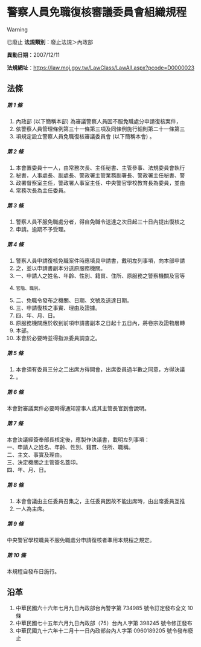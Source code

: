 # 警察人員免職復核審議委員會組織規程


> [!WARNING]
> 已廢止
**法規類別**：廢止法規＞內政部

**異動日期**：2007/12/11  

**法規網址**：https://law.moj.gov.tw/LawClass/LawAll.aspx?pcode=D0000023



## 法條
##### 第 1 條
1. 內政部 (以下簡稱本部) 為審議警察人員因不服免職處分申請復核案件，
1. 依警察人員管理條例第三十一條第三項及同條例施行細則第二十一條第三
1. 項規定設立警察人員免職復核審議委員會 (以下簡稱本會) 。

##### 第 2 條
1. 本會置委員十一人，由常務次長、主任秘書、主管參事、法規委員會執行
1. 秘書，人事處長、副處長、警政署主管業務副署長、警政署主任秘書、警
1. 政署督察室主任，警政署人事室主任、中央警官學校教育長為委員，並由
1. 常務次長為主任委員。

##### 第 3 條
1. 警察人員不服免職處分者，得自免職令送達之次日起三十日內提出復核之
1. 申請。逾期不予受理。

##### 第 4 條
1. 警察人員申請復核免職案件時應填具申請書，戴明左列事項，向本部申請
1. 之，並以申請書副本分送原服務機關。
1. 一、申請人之姓名、年齡、性別、籍貫、住所、原服務之警察機關及官等
1.     官階、職別。
1. 二、免職令發布之機關、日期、文號及送達日期。
1. 三、申請復核之事實、理由及證據。
1. 四、年、月、日。
1. 原服務機關應於收到前項申請書副本之日起十五日內，將卷宗及證物層轉
1. 本部。
1. 本會於必要時並得指派委員調查之。

##### 第 5 條
1. 本會須有委員三分之二出席方得開會，出席委員過半數之同意，方得決議
1. 。

##### 第 6 條
本會對審議案件必要時得通知當事人或其主管長官到會說明。

##### 第 7 條
本會決議經簽奉部長核定後，應製作決議書，載明左列事項：  
一、申請人之姓名、年齡、性別、籍貫、住所、職稱。  
二、主文、事實及理由。  
三、決定機關之主管簽名蓋印。  
四、年、月、日。

##### 第 8 條
1. 本會會議由主任委員召集之，主任委員因故不能出席時，由出席委員互推
1. 一人為主席。

##### 第 9 條
中央警官學校職員不服免職處分申請復核者準用本規程之規定。

##### 第 10 條
本規程自發布日施行。

## 沿革
1. 中華民國六十六年七月九日內政部台內警字第 734985 號令訂定發布全文 10 條
1. 中華民國七十五年六月九日內政部（75）台內人字第 398245 號令修正發布
1. 中華民國九十六年十二月十一日內政部台內人字第 0960189205 號令發布廢止                                                        
